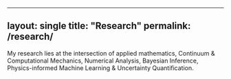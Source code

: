 
---
layout: single
title: "Research"
permalink: /research/
---

My research lies at the intersection of applied mathematics, Continuum & Computational Mechanics, Numerical Analysis, Bayesian Inference, Physics-informed Machine Learning & Uncertainty Quantification.